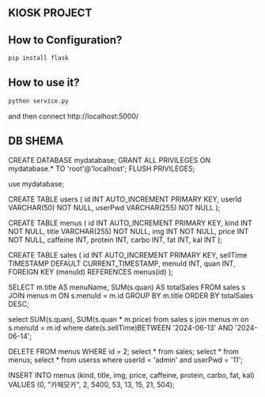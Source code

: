 ## KIOSK PROJECT

## How to Configuration?

```bash
pip install flask
```

## How to use it?

```bash
python service.py
```

and then connect http://localhost:5000/



## DB SHEMA
CREATE DATABASE mydatabase;
GRANT ALL PRIVILEGES ON mydatabase.* TO 'root'@'localhost';
FLUSH PRIVILEGES;

use mydatabase;

CREATE TABLE users (
    id INT AUTO_INCREMENT PRIMARY KEY,
    userId VARCHAR(50) NOT NULL,
    userPwd VARCHAR(255) NOT NULL
);

CREATE TABLE menus (
    id INT AUTO_INCREMENT PRIMARY KEY,
    kind INT NOT NULL,
    title VARCHAR(255) NOT NULL,
    img INT NOT NULL,
    price INT NOT NULL,
    caffeine INT,
    protein INT,
    carbo INT,
    fat INT,
    kal INT
);


CREATE TABLE sales (
    id INT AUTO_INCREMENT PRIMARY KEY,
    sellTime TIMESTAMP DEFAULT CURRENT_TIMESTAMP,
    menuId INT,
    quan INT,
    FOREIGN KEY (menuId) REFERENCES menus(id)
);


SELECT m.title AS menuName, SUM(s.quan) AS totalSales
            FROM sales s
            JOIN menus m ON s.menuId = m.id
            GROUP BY m.title
            ORDER BY totalSales DESC;



select SUM(s.quan), SUM(s.quan * m.price) from sales s join menus m on s.menuId = m.id where date(s.sellTime)BETWEEN '2024-06-13' AND '2024-06-14';


DELETE FROM menus WHERE id = 2;
select * from sales;
select * from menus;
select * from userss where userId = 'admin' and userPwd = '11'; 

INSERT INTO menus (kind, title, img, price, caffeine, protein, carbo, fat, kal) VALUES (0, "카페모카", 2, 5400, 53, 13, 15, 21, 504);